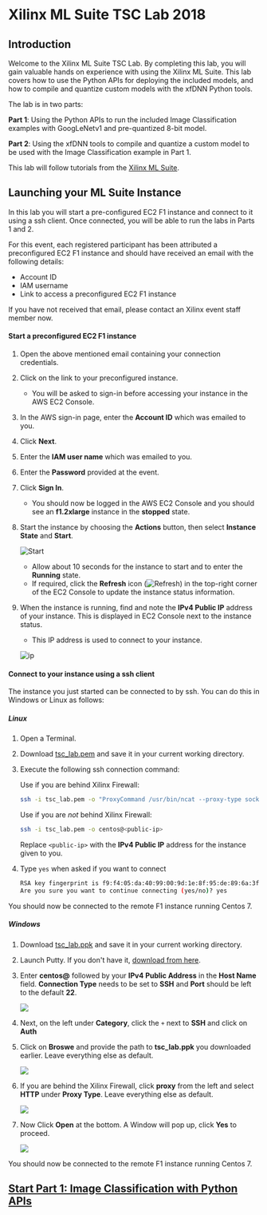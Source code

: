 # Xilinx  ML Suite TSC Lab 2018

## Introduction
Welcome to the Xilinx ML Suite TSC Lab. By completing this lab, you will gain valuable hands on experience with using the Xilinx ML Suite. This lab covers how to use the Python APIs for deploying the included models, and how to compile and quantize custom models with the xfDNN Python tools.

The lab is in two parts:

**Part 1**: Using the Python APIs to run the included Image Classification examples with GoogLeNetv1 and pre-quantized 8-bit model.

**Part 2**: Using the xfDNN tools to compile and quantize a custom model to be used with the Image Classification example in Part 1.

This lab will follow tutorials from the [Xilinx ML Suite][].

## Launching your ML Suite Instance

In this lab you will start a pre-configured EC2 F1 instance and connect to it using a ssh client. Once connected, you will be able to run the labs in Parts 1 and 2.

For this event, each registered participant has been attributed a preconfigured EC2 F1 instance and should have received an email with the following details:

- Account ID
- IAM username
- Link to access a preconfigured EC2 F1 instance

If you have not received that email, please contact an Xilinx event staff member now.

#### Start a preconfigured EC2 F1 instance

1. Open the above mentioned email containing your connection credentials.

2. Click on the link to your preconfigured instance.
    - You will be asked to sign-in before accessing your instance in the AWS EC2 Console.

3. In the AWS sign-in page, enter the **Account ID** which was emailed to you.

4. Click **Next**.

5. Enter the **IAM user name** which was emailed to you.

6. Enter the **Password** provided at the event.

7. Click **Sign In**.
    - You should now be logged in the AWS EC2 Console and you should see an **f1.2xlarge** instance in the **stopped** state.

8. Start the instance by choosing the **Actions** button, then select **Instance State** and **Start**.

    ![Start](imgs/start1.png?)

    - Allow about 10 seconds for the instance to start and to enter the **Running** state.
    - If required, click the **Refresh** icon (![Refresh](imgs/refresh2.png)) in the top-right corner of the EC2 Console to update the instance status information.

9. When the instance is running, find and note the **IPv4 Public IP** address of your instance. This is displayed in EC2 Console next to the instance status.
    - This IP address is used to connect to your instance.

    ![ip](imgs/ipv4.PNG)

#### Connect to your instance using a ssh client

The instance you just started can be connected to by ssh. You can do this in Windows or Linux as follows:

##### Linux
1. Open a Terminal.

2. Download [tsc_lab.pem][] and save it in your current working directory.

3. Execute the following ssh connection command:

    Use if you are behind Xilinx Firewall:
    ```sh
    ssh -i tsc_lab.pem -o "ProxyCommand /usr/bin/ncat --proxy-type socks4 --proxy proxy:1080 %h %p" centos@<public-ip>
    ```

    Use if you are *not* behind Xilinx Firewall:
    ```sh
    ssh -i tsc_lab.pem -o centos@<public-ip>
    ```
    Replace `<public-ip>` with the **IPv4 Public IP** address for the instance given to you.

4. Type `yes` when asked if you want to connect
    ```sh
    RSA key fingerprint is f9:f4:05:da:40:99:00:9d:1e:8f:95:de:89:6a:3f:cd.
    Are you sure you want to continue connecting (yes/no)? yes
    ```
You should now be connected to the remote F1 instance running Centos 7.

##### Windows
1. Download [tsc_lab.ppk][] and save it in your current working directory.
2. Launch Putty. If you don't have it, [download from here][].
3. Enter **centos@** followed by your **IPv4 Public Address** in the **Host Name** field. **Connection Type** needs to be set to **SSH** and **Port** should be left to the default **22**.

    ![](imgs/putty_ip.PNG)

4. Next, on the left under **Category**, click the `+` next to **SSH** and click on **Auth**
5. Click on **Broswe** and provide the path to **tsc_lab.ppk** you downloaded earlier. Leave everything else as default.

    ![](imgs/putty_auth.PNG)

6. If you are behind the Xilinx Firewall, click **proxy** from the left and select **HTTP** under **Proxy Type**. Leave everything else as default.

    ![](imgs/putty_proxy.PNG)

7. Now Click **Open** at the bottom. A Window will pop up, click **Yes** to proceed.

    ![](imgs/putty_rsa.PNG)

You should now be connected to the remote F1 instance running Centos 7.



## [Start Part 1: Image Classification with Python APIs][]



[here]: tutorials/launching_instance.md
[compiler]: tutorials/compile.md
[quantizer]: tutorials/quantize.md
[Xilinx ML Suite]: https://github.com/Xilinx/ML-Suite
[Batch Classification example]: https://github.com/Xilinx/ML-Suite/blob/master/pythonexample.md
[Start Part 1: Image Classification with Python APIs]: tsc_part1.md
[tsc_lab.pem]: keys/tsc_lab.pem
[tsc_lab.ppk]: keys/tsc_lab.ppk
[download from here]: https://www.chiark.greenend.org.uk/~sgtatham/putty/latest.html
